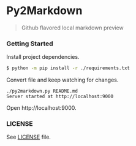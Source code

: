 # Py2Markdown
> Github flavored local markdown preview

### Getting Started

Install project dependencies.

```bash
$ python -m pip install -r ./requirements.txt
```

Convert file and keep watching for changes.

```
./py2markdown.py README.md
Server started at http://localhost:9000
```

Open http://localhost:9000.


### LICENSE

See [LICENSE](LICENSE) file.

